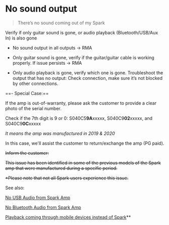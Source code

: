 # No sound output
> There’s no sound coming out of my Spark

Verify if only guitar sound is gone, or audio playback (Bluetooth/USB/Aux In) is also gone

-   No sound output in all outputs -> RMA
  
-   Only guitar sound is gone, verify if the guitar/guitar cable is working properly. If issue persists -> RMA
  
-   Only audio playback is gone, verify which one is gone. Troubleshoot the output that has no output: Check connection, make sure it’s not blocked by other connections.

==- Special Case:==

If the amp is out-of-warranty, please ask the customer to provide a clear photo of the serial number.

Check if the 7th digit is 9 or 0:
S040C5**9A**xxxxx, S040C9**02**xxxxx, and S040C9**0C**xxxxx

*It means the amp was manufactured in 2019 & 2020*

In this case, we'll assist the customer to return/exchange the amp (PG paid).


~~Inform the customer:~~

~~This issue has been identified in some of the previous models of the Spark amp that were manufactured during a specific period.~~ 

~~*Please note that not all Spark users experience this issue.~~

See also:  

[No USB Audio from Spark Amp](https://help.positivegrid.com/hc/en-us/articles/8280404570253-No-USB-Audio-from-Spark-Amp)

[No Bluetooth Audio from Spark Amp](https://help.positivegrid.com/hc/en-us/articles/8280403753229-No-Bluetooth-Audio-from-Spark-Amp)

[Playback coming through mobile devices instead of Spark](https://help.positivegrid.com/hc/en-us/articles/8140215334541-Playback-coming-through-mobile-devices-instead-of-Spark)**